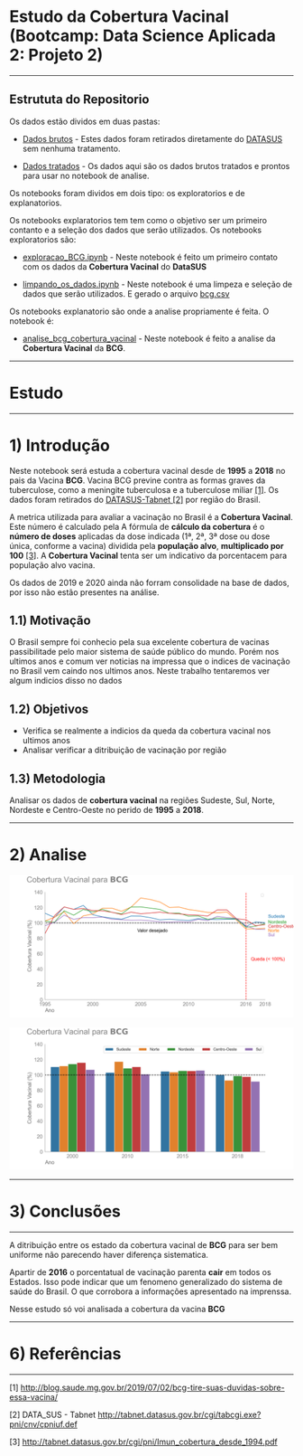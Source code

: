 # Estudo da Cobertura Vacinal (Bootcamp: Data Science Aplicada 2: Projeto 2)

---
## Estrututa do Repositorio

Os dados estão dividos em duas pastas: 

* [Dados brutos](https://github.com/HenriqueCCdA/BC_DS_Projeto2/tree/main/Dados/Bruto) - Estes dados foram retirados diretamente do [DATASUS](http://tabnet.datasus.gov.br/cgi/tabcgi.exe?pni/cnv/cpniuf.def) sem nenhuma tratamento.

* [Dados tratados](BC_DS_Projeto2/Dados/Tratados/) - Os dados aqui são os dados brutos tratados e prontos para usar no notebook de analise.


Os notebooks foram dividos em dois tipo: os exploratorios e de explanatorios.

Os notebooks explaratorios tem tem como o objetivo ser um primeiro contanto e a seleção dos dados que serão utilizados. Os notebooks exploratorios são:

* [exploracao_BCG.ipynb](https://github.com/HenriqueCCdA/BC_DS_Projeto2/blob/main/Notebooks/Exploratorios/exploracao_BCG.ipynb) - Neste notebook é feito um primeiro contato com os dados da **Cobertura Vacinal** do **DataSUS** 

* [limpando_os_dados.ipynb](https://github.com/HenriqueCCdA/BC_DS_Projeto2/blob/main/Notebooks/Exploratorios/limpando_os_dados.ipynb) - Neste notebook é uma limpeza e seleção de dados que serão utilizados. E gerado o arquivo [bcg.csv](https://github.com/HenriqueCCdA/BC_DS_Projeto2/blob/main/Dados/Tratados/bcg.csv)

Os notebooks explanatorio são onde a analise propriamente é feita. O notebook é:

* [analise_bcg_cobertura_vacinal](https://github.com/HenriqueCCdA/BC_DS_Projeto2/blob/main/Notebooks/Explanatorios/analise_bcg_cobertura_vacinal.ipynb) -  Neste notebook é feito a analise da **Cobertura Vacinal** da **BCG**. 



---
# Estudo

---
# 1) Introdução

Neste notebook será estuda a cobertura vacinal desde de **1995** a **2018** no pais da Vacina **BCG**. Vacina BCG previne contra as formas graves da tuberculose, como a meningite tuberculosa e a tuberculose miliar [[1]](http://blog.saude.mg.gov.br/2019/07/02/bcg-tire-suas-duvidas-sobre-essa-vacina/). Os dados foram retirados do [DATASUS-Tabnet [2]](http://tabnet.datasus.gov.br/cgi/tabcgi.exe?pni/cnv/cpniuf.def) por região do Brasil.

A metrica utilizada para avaliar a vacinação no Brasil é a **Cobertura Vacinal**. Este número é calculado pela A fórmula de **cálculo da cobertura** é o **número de doses** aplicadas da dose indicada (1ª, 2ª, 3ª dose ou dose única, conforme a vacina) dividida pela **população alvo**, **multiplicado por 100** [[3]](http://tabnet.datasus.gov.br/cgi/pni/Imun_cobertura_desde_1994.pdf). A **Cobertura Vacinal** tenta ser um indicativo da porcentacem para população alvo vacina.

Os dados de 2019 e 2020 ainda não forram consolidade na base de dados, por isso não estão presentes na análise.

## 1.1) Motivação

O Brasil sempre foi conhecio pela sua excelente cobertura de vacinas passibilitade pelo maior sistema de saúde público do mundo. Porém nos ultimos anos e comum ver noticias na impressa que o indices de vacinação no Brasil vem caindo nos ultimos anos. Neste trabalho tentaremos ver algum indicios disso no dados

## 1.2) Objetivos

* Verifica se realmente a indicios da queda da cobertura vacinal nos ultimos anos
* Analisar verificar a ditribuição de vacinação por região

## 1.3) Metodologia

Analisar os dados de **cobertura vacinal** na regiões Sudeste, Sul, Norte, Nordeste e Centro-Oeste no perido de **1995** a **2018**.

---

# 2) Analise

![GrafLinha](https://github.com/HenriqueCCdA/BC_DS_Projeto2/blob/e8edd7e043e1b13146d1045bbd2cb4395086fa4d/Fig/Geradas/BCG_linha.png)

![GrafBar](https://github.com/HenriqueCCdA/BC_DS_Projeto2/blob/main/Fig/Geradas/BCG_bar.png)

---
# 3) Conclusões
---

A ditribuição entre os estado da cobertura vacinal de **BCG** para ser bem uniforme não parecendo haver diferença sistematica. 

Apartir de **2016** o porcentatual de vacinação parenta **cair** em todos os Estados. Isso pode indicar que um fenomeno generalizado do sistema de saúde do Brasil. O que corrobora a informações apresentado na imprenssa.

Nesse estudo só voi analisada a cobertura da vacina **BCG**

---
# 6) Referências
---

[1]        http://blog.saude.mg.gov.br/2019/07/02/bcg-tire-suas-duvidas-sobre-essa-vacina/

[2] DATA_SUS - Tabnet http://tabnet.datasus.gov.br/cgi/tabcgi.exe?pni/cnv/cpniuf.def

[3] http://tabnet.datasus.gov.br/cgi/pni/Imun_cobertura_desde_1994.pdf